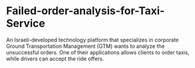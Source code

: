 # Failed-order-analysis-for-Taxi-Service
An Israeli-developed technology platform that specializes in corporate Ground Transportation Management (GTM) wants to analyze the unsuccessful orders. One of their applications allows clients to order taxis, while drivers can accept the ride offers.
